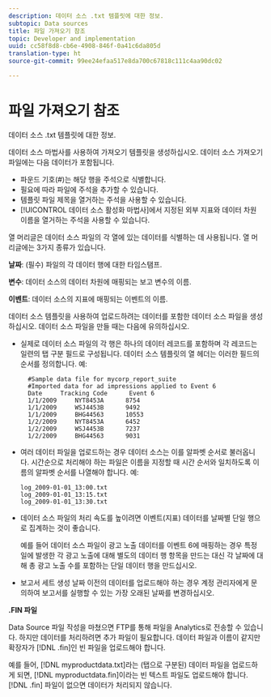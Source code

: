 ```yaml
---
description: 데이터 소스 .txt 템플릿에 대한 정보.
subtopic: Data sources
title: 파일 가져오기 참조
topic: Developer and implementation
uuid: cc58f8d8-cb6e-4908-846f-0a41c6da805d
translation-type: ht
source-git-commit: 99ee24efaa517e8da700c67818c111c4aa90dc02

---
```



# 파일 가져오기 참조

데이터 소스 .txt 템플릿에 대한 정보.

데이터 소스 마법사를 사용하여 가져오기 템플릿을 생성하십시오. 데이터 소스 가져오기 파일에는 다음 데이터가 포함됩니다.

* 파운드 기호(#)는 해당 행을 주석으로 식별합니다.
* 필요에 따라 파일에 주석을 추가할 수 있습니다.
* 템플릿 파일 제목을 열거하는 주석을 사용할 수 있습니다.
* [!UICONTROL 데이터 소스 활성화 마법사]에서 지정된 외부 지표와 데이터 차원 이름을 열거하는 주석을 사용할 수 있습니다.

열 머리글은 데이터 소스 파일의 각 열에 있는 데이터를 식별하는 데 사용됩니다. 열 머리글에는 3가지 종류가 있습니다.

**날짜**: (필수) 파일의 각 데이터 행에 대한 타임스탬프.

**변수**: 데이터 소스의 데이터 차원에 매핑되는 보고 변수의 이름.

**이벤트**: 데이터 소스의 지표에 매핑되는 이벤트의 이름.

데이터 소스 템플릿을 사용하여 업로드하려는 데이터를 포함한 데이터 소스 파일을 생성하십시오. 데이터 소스 파일을 만들 때는 다음에 유의하십시오.

* 실제로 데이터 소스 파일의 각 행은 하나의 데이터 레코드를 포함하며 각 레코드는 일련의 탭 구분 필드로 구성됩니다. 데이터 소스 템플릿의 열 헤더는 이러한 필드의 순서를 정의합니다. 예:

   ```
     #Sample data file for mycorp_report_suite 
     #Imported data for ad impressions applied to Event 6
     Date     Tracking Code      Event 6 
     1/1/2009     NYT8453A      8754
     1/1/2009     WSJ4453B      9492
     1/1/2009     BHG44563      10553
     1/2/2009     NYT8453A      6452
     1/2/2009     WSJ4453B      7237
     1/2/2009     BHG44563      9031
   ```

* 여러 데이터 파일을 업로드하는 경우 데이터 소스는 이를 알파벳 순서로 불러옵니다. 시간순으로 처리해야 하는 파일은 이름을 지정할 때 시간 순서와 일치하도록 이름의 알파벳 순서를 나열해야 합니다. 예:

   ```
   log_2009-01-01_13:00.txt
   log_2009-01-01_13:15.txt
   log_2009-01-01_13:30.txt
   ```

* 데이터 소스 파일의 처리 속도를 높이려면 이벤트(지표) 데이터를 날짜별 단일 행으로 집계하는 것이 좋습니다.

   예를 들어 데이터 소스 파일이 광고 노출 데이터를 이벤트 6에 매핑하는 경우 특정일에 발생한 각 광고 노출에 대해 별도의 데이터 행 항목을 만드는 대신 각 날짜에 대해 총 광고 노출 수를 포함하는 단일 데이터 행을 만드십시오.
* 보고서 세트 생성 날짜 이전의 데이터를 업로드해야 하는 경우 계정 관리자에게 문의하여 보고서를 실행할 수 있는 가장 오래된 날짜를 변경하십시오.

**.FIN 파일**

Data Source 파일 작성을 마쳤으면 FTP를 통해 파일을 Analytics로 전송할 수 있습니다. 하지만 데이터를 처리하려면 추가 파일이 필요합니다. 데이터 파일과 이름이 같지만 확장자가 [!DNL .fin]인 빈 파일을 업로드해야 합니다.

예를 들어, [!DNL myproductdata.txt]라는 (탭으로 구분된) 데이터 파일을 업로드하게 되면, [!DNL myproductdata.fin]이라는 빈 텍스트 파일도 업로드해야 합니다. [!DNL .fin] 파일이 없으면 데이터가 처리되지 않습니다.
